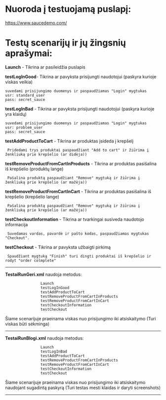 
# Nuoroda į testuojamą puslapį:

https://www.saucedemo.com/

# Testų scenarijų ir jų žingsnių aprašymai:

**Launch** - Tikrina ar pasileidžia puslapis
	
**testLogInGood**- Tikrina ar pavyksta prisijungti naudotojui (paskyra kurioje viskas veikia)

	suvedami prisijungimo duomenys ir paspaudžiamas "Login" mygtukas
	usr: standard_user
	pass: secret_sauce
	
	
**testLogInBad** -  Tikrina ar pavyksta prisijungti naudotojui (paskyra kurioje yra klaidų)
		
	suvedami prisijungimo duomenys ir paspaudžiamas "Login" mygtukas
	usr: problem_user
	pass: secret_sauce
		
		
**testAddProductToCart** - Tikrina ar produktas įsideda į krepšelį

	 Pridedami trys produktai paspaudžiant "Add to cart" ir žiūrima į ženkliuką prie krepšelio (ar didėja))
	
**testRemoveProductFromCartInProducts** - Tikrina ar produktas pasišalina iš krepšelio (produktų lange)

	 Pašalina produktą paspaudžiant "Remove" mygtuką ir žiūrima į ženkliuką prie krepšelio (ar mažėja))
	
**testRemoveProductFromCartInCart** - Tikrina ar produktas pasišalina iš krepšelio (krepšelio lange)

	 Pašalina produktą paspaudžiant "Remove" mygtuką ir žiūrima į ženkliuką prie krepšelio (ar mažėja))
	
	
**testCheckoutInformation** - Tikrina ar tvarkingai susiveda naudotojo informacija

	 Suvedamas vardas, pavardė ir pašto kodas, paspaudžiamas mygtukas "Checkout".
	
**testCheckout** - Tikrina ar pavyksta užbaigti pirkimą

	 Spaudžiant mygtuką "Finish" turi dingti produktai iš krepšelio ir rodyt "order colmplete"

---

**TestaiRunGeri.xml**
naudoja metodus:

					Launch
					testLogInGood
					testAddProductToCart
					testRemoveProductFromCartInProducts
					testRemoveProductFromCartInCart
					testCheckoutInformation
					testCheckout
Šiame scenarijuje praeinama viskas nuo prisijungimo iki atsiskaitymo (Turi viskas būti sėkminga)

---
**TestaiRunBlogi.xml**
naudoja metodus:

					Launch
					testLogInBad
					testAddProductToCart
					testRemoveProductFromCartInProducts
					testRemoveProductFromCartInCart
					testCheckoutInformation
					testCheckout
					
Šiame scenarijuje praeinama viskas nuo prisijungimo iki atsiskaitymo naudojant sugadintą paskyrą (Turi testas mesti klaidas ir daryti screenshots)

---